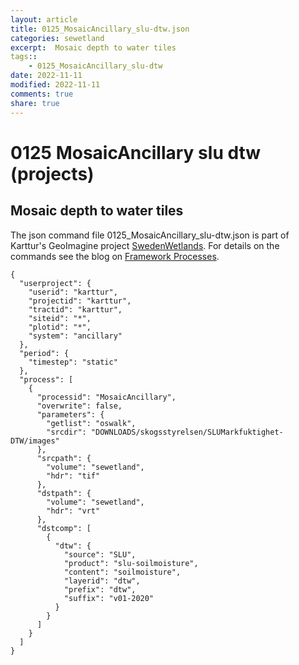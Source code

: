 ```yaml
---
layout: article
title: 0125_MosaicAncillary_slu-dtw.json
categories: sewetland
excerpt:  Mosaic depth to water tiles 
tags:: 
    - 0125_MosaicAncillary_slu-dtw
date: 2022-11-11
modified: 2022-11-11
comments: true
share: true
---
```


# 0125 MosaicAncillary slu dtw (projects)

##  Mosaic depth to water tiles 

The json command file <span class='file'>0125_MosaicAncillary_slu-dtw.json</span> is part of Karttur's GeoImagine project [<span class='project'>SwedenWetlands</span>](https://karttur.github.io/geoimagine03-proj-wetland-se/index.html). For details on the commands see the blog on [Framework Processes](https://karttur.github.io/geoimagine03-docs-procpack/).

```
{
  "userproject": {
    "userid": "karttur",
    "projectid": "karttur",
    "tractid": "karttur",
    "siteid": "*",
    "plotid": "*",
    "system": "ancillary"
  },
  "period": {
    "timestep": "static"
  },
  "process": [
    {
      "processid": "MosaicAncillary",
      "overwrite": false,
      "parameters": {
        "getlist": "oswalk",
        "srcdir": "DOWNLOADS/skogsstyrelsen/SLUMarkfuktighet-DTW/images"
      },
      "srcpath": {
        "volume": "sewetland",
        "hdr": "tif"
      },
      "dstpath": {
        "volume": "sewetland",
        "hdr": "vrt"
      },
      "dstcomp": [
        {
          "dtw": {
            "source": "SLU",
            "product": "slu-soilmoisture",
            "content": "soilmoisture",
            "layerid": "dtw",
            "prefix": "dtw",
            "suffix": "v01-2020"
          }
        }
      ]
    }
  ]
}
```

